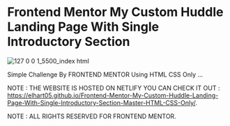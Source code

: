 # Frontend Mentor My Custom Huddle Landing Page With Single Introductory Section

![127 0 0 1_5500_index html](https://user-images.githubusercontent.com/96151694/159921765-ec4a7f3c-677f-4b3f-9624-b8641e8000f8.png)

Simple Challenge By FRONTEND MENTOR Using HTML CSS Only ...

NOTE : THE WEBSITE IS HOSTED ON NETLIFY YOU CAN CHECK IT OUT : https://elhart05.github.io/Frontend-Mentor-My-Custom-Huddle-Landing-Page-With-Single-Introductory-Section-Master-HTML-CSS-Only/.

NOTE : ALL RIGHTS RESERVED FOR FRONTEND MENTOR.
